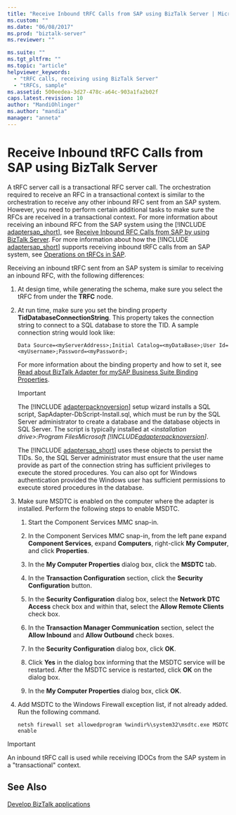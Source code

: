 ```yaml
---
title: "Receive Inbound tRFC Calls from SAP using BizTalk Server | Microsoft Docs"
ms.custom: ""
ms.date: "06/08/2017"
ms.prod: "biztalk-server"
ms.reviewer: ""

ms.suite: ""
ms.tgt_pltfrm: ""
ms.topic: "article"
helpviewer_keywords: 
  - "tRFC calls, receiving using BizTalk Server"
  - "tRFCs, sample"
ms.assetid: 500eedea-3d27-478c-a64c-903a1fa2b02f
caps.latest.revision: 10
author: "MandiOhlinger"
ms.author: "mandia"
manager: "anneta"
---
```

# Receive Inbound tRFC Calls from SAP using BizTalk Server
A tRFC server call is a transactional RFC server call. The orchestration required to receive an RFC in a transactional context is similar to the orchestration to receive any other inbound RFC sent from an SAP system. However, you need to perform certain additional tasks to make sure the RFCs are received in a transactional context. For more information about receiving an inbound RFC from the SAP system using the [!INCLUDE [adaptersap_short](../../includes/adaptersap-short-md.md)], see [Receive Inbound RFC Calls from SAP by using BizTalk Server](../../adapters-and-accelerators/adapter-sap/receive-inbound-rfc-calls-from-sap-using-biztalk-server.md). For more information about how the [!INCLUDE [adaptersap_short](../../includes/adaptersap-short-md.md)] supports receiving inbound tRFC calls from an SAP system, see [Operations on tRFCs in SAP](../../adapters-and-accelerators/adapter-sap/operations-on-trfcs-in-sap.md).  

 Receiving an inbound tRFC sent from an SAP system is similar to receiving an inbound RFC, with the following differences:  

1. At design time, while generating the schema, make sure you select the tRFC from under the **TRFC** node.  

2. At run time, make sure you set the binding property **TidDatabaseConnectionString**. This property takes the connection string to connect to a SQL database to store the TID. A sample connection string would look like:  

   ```  
   Data Source=<myServerAddress>;Initial Catalog=<myDataBase>;User Id=<myUsername>;Password=<myPassword>;  
   ```  

    For more information about the binding property and how to set it, see [Read about BizTalk Adapter for mySAP Business Suite Binding Properties](../../adapters-and-accelerators/adapter-sap/read-about-biztalk-adapter-for-mysap-business-suite-binding-properties.md).  

   > [!IMPORTANT]
   >  The [!INCLUDE [adapterpacknoversion](../../includes/adapterpacknoversion-md.md)] setup wizard installs a SQL script, SapAdapter-DbScript-Install.sql, which must be run by the SQL Server administrator to create a database and the database objects in SQL Server. The script is typically installed at <em>\<installation drive\>:Program FilesMicrosoft <!-- BEGIN ERROR INCLUDE: Unable to resolve [!INCLUDE[adapterpacknoversion](../../includes/adapterpacknoversion-md.md)]: Path(D:/a/1/s/target_repo/biztalk/adapters-and-accelerators/adapter-sap/receive-inbound-trfc-calls-from-sap-using-biztalk-server.md) contains invalid char.
   > Parameter name: path -->[!INCLUDE[adapterpacknoversion](../../includes/adapterpacknoversion-md.md)]<!--END ERROR INCLUDE --></em>.  
   > 
   >  The [!INCLUDE [adaptersap_short](../../includes/adaptersap-short-md.md)] uses these objects to persist the TIDs. So, the SQL Server administrator must ensure that the user name provide as part of the connection string has sufficient privileges to execute the stored procedures. You can also opt for Windows authentication provided the Windows user has sufficient permissions to execute stored procedures in the database.  

3. Make sure MSDTC is enabled on the computer where the adapter is installed. Perform the following steps to enable MSDTC.  

   1.  Start the Component Services MMC snap-in.  

   2.  In the Component Services MMC snap-in, from the left pane expand **Component Services**, expand **Computers**, right-click **My Computer**, and click **Properties**.  

   3.  In the **My Computer Properties** dialog box, click the **MSDTC** tab.  

   4.  In the **Transaction Configuration** section, click the **Security Configuration** button.  

   5.  In the **Security Configuration** dialog box, select the **Network DTC Access** check box and within that, select the **Allow Remote Clients** check box.  

   6.  In the **Transaction Manager Communication** section, select the **Allow Inbound** and **Allow Outbound** check boxes.  

   7.  In the **Security Configuration** dialog box, click **OK**.  

   8.  Click **Yes** in the dialog box informing that the MSDTC service will be restarted. After the MSDTC service is restarted, click **OK** on the dialog box.  

   9. In the **My Computer Properties** dialog box, click **OK**.  

4. Add MSDTC to the Windows Firewall exception list, if not already added. Run the following command.  

   ```  
   netsh firewall set allowedprogram %windir%\system32\msdtc.exe MSDTC enable  
   ```  

> [!IMPORTANT]
>  An inbound tRFC call is used while receiving IDOCs from the SAP system in a "transactional" context.  

## See Also  
[Develop BizTalk applications](../../adapters-and-accelerators/adapter-sap/develop-biztalk-applications-using-the-sap-adapter.md)